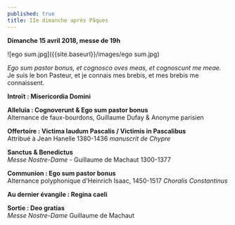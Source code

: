 ```yaml
---
published: true
title: IIe dimanche après Pâques
---
```

**Dimanche 15 avril 2018, messe de 19h**

![ego sum.jpg]({{site.baseurl}}/images/ego sum.jpg)

*Ego sum pastor bonus, et cognosco oves meas, et cognoscunt me meae.*  
Je suis le bon Pasteur, et je connais mes brebis, et mes brebis me connaissent.

**Introït : Misericordia Domini**

**Alleluia : Cognoverunt & Ego sum pastor bonus**  
Alternance de faux-bourdons, Guillaume Dufay & Anonyme parisien

**Offertoire : Victima laudum Pascalis / Victimis in Pascalibus**  
Attribué à Jean Hanelle 1380-1436 *manuscrit de Chypre*

**Sanctus & Benedictus**  
*Messe Nostre-Dame* - Guillaume de Machaut 1300-1377

**Communion : Ego sum pastor bonus**  
Alternance polyphonique d'Heinrich Isaac, 1450-1517 *Choralis Constantinus*

**Au dernier évangile : Regina caeli**

**Sortie : Deo gratias**  
*Messe Nostre-Dame* Guillaume de Machaut
